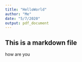 ```yaml
---
title: "HelloWorld"
author: "Me"
date: "5/7/2020"
output: pdf_document
---
```


## This is a markdown file

how are you